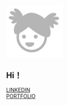 <img src="assets/PROFILE.png" width="30%"><br>
## Hi！
[LINKEDIN]( https://www.linkedin.com/in/yilei-xiao-ucl-bartlett/)<br>
[PORTFOLIO](https://yileics.github.io/portfolio/)<br>

